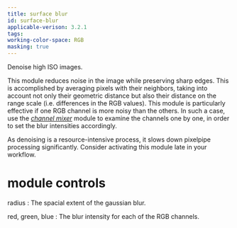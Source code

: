```yaml
---
title: surface blur
id: surface-blur
applicable-verison: 3.2.1
tags: 
working-color-space: RGB 
masking: true
---
```


Denoise high ISO images. 

This module reduces noise in the image while preserving sharp edges. This is accomplished by averaging pixels with their neighbors, taking into account not only their geometric distance but also their distance on the range scale (i.e. differences in the RGB values).  This module is particularly effective if one RGB channel is more noisy than the others. In such a case, use the [_channel mixer_](./channel-mixer.md) module to examine the channels one by one, in order to set the blur intensities accordingly.

As denoising is a resource-intensive process, it slows down pixelpipe processing significantly. Consider activating this module late in your workflow.

# module controls

radius
: The spacial extent of the gaussian blur.

red, green, blue
: The blur intensity for each of the RGB channels.
